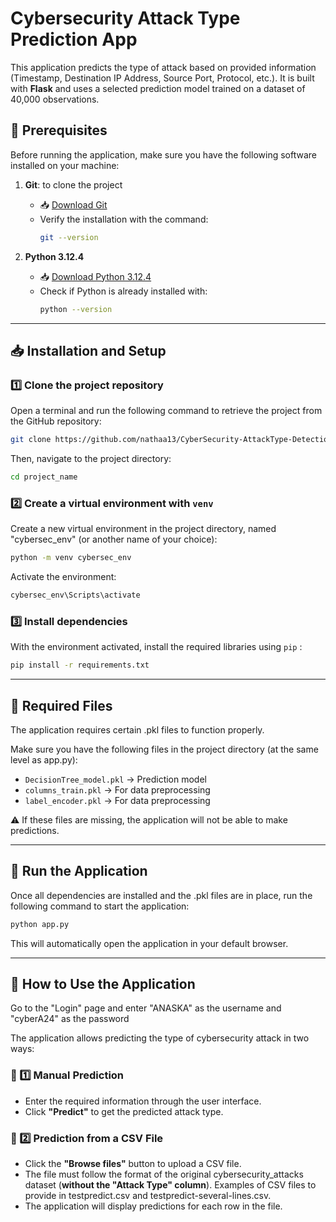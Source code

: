 # Cybersecurity Attack Type Prediction App

This application predicts the type of attack based on provided information (Timestamp, Destination IP Address, Source Port, Protocol, etc.). It is built with **Flask** and uses a selected prediction model trained on a dataset of 40,000 observations.


## 🔧 Prerequisites

Before running the application, make sure you have the following software installed on your machine:

1. **Git**: to clone the project  
   -  📥 [Download Git](https://git-scm.com/downloads)
   - Verify the installation with the command:
     ```bash
     git --version
     ```

2. **Python 3.12.4** 
   - 📥 [Download Python 3.12.4](https://www.python.org/downloads/release/python-3124/)  
   - Check if Python is already installed with:
     ```bash
     python --version
     ```

---

## 📥 Installation and Setup

### 1️⃣ Clone the project repository

Open a terminal and run the following command to retrieve the project from the GitHub repository:

```bash
git clone https://github.com/nathaa13/CyberSecurity-AttackType-Detection.git
```

Then, navigate to the project directory:

```bash
cd project_name
```

### 2️⃣ Create a virtual environment with `venv`

Create a new virtual environment in the project directory, named "cybersec_env" (or another name of your choice):

```bash
python -m venv cybersec_env
```

Activate the environment:

```bash
cybersec_env\Scripts\activate
```


### 3️⃣ Install dependencies

With the environment activated, install the required libraries using `pip` :

```bash
pip install -r requirements.txt
```

---


## 📂 Required Files

The application requires certain .pkl files to function properly.

Make sure you have the following files in the project directory (at the same level as app.py):

- `DecisionTree_model.pkl`   -> Prediction model
- `columns_train.pkl`        -> For data preprocessing
- `label_encoder.pkl`        -> For data preprocessing

⚠️  If these files are missing, the application will not be able to make predictions.

---

## 🚀 Run the Application

Once all dependencies are installed and the .pkl files are in place, run the following command to start the application:

```bash
python app.py
```

This will automatically open the application in your default browser.

---

## 🎯 How to Use the Application

Go to the "Login" page and enter "ANASKA" as the username and "cyberA24" as the password

The application allows predicting the type of cybersecurity attack in two ways:

### 📝 1️⃣ Manual Prediction
* Enter the required information through the user interface.
* Click **"Predict"** to get the predicted attack type.

### 📂 2️⃣ Prediction from a CSV File
* Click the **"Browse files"** button to upload a CSV file.
* The file must follow the format of the original cybersecurity_attacks dataset (**without the "Attack Type" column**). Examples of CSV files to provide in testpredict.csv and testpredict-several-lines.csv.
* The application will display predictions for each row in the file.

